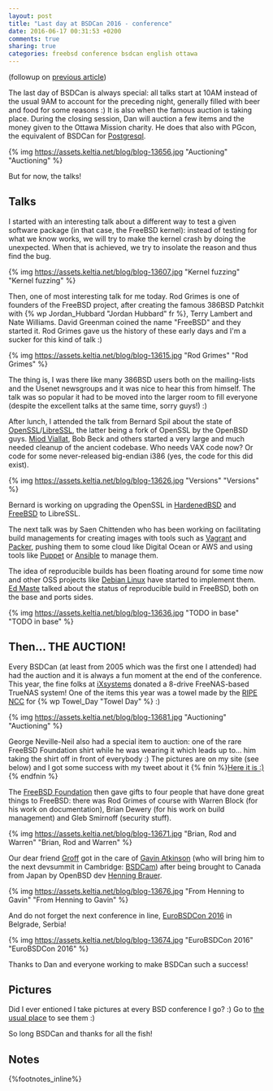 ```yaml
---
layout: post
title: "Last day at BSDCan 2016 - conference"
date: 2016-06-17 00:31:53 +0200
comments: true
sharing: true
categories: freebsd conference bsdcan english ottawa
---
```

(followup on [previous article](/2016/06/11/third-day-at-bsdcan-2016-conference/))

The last day of BSDCan is always special: all talks start at 10AM instead of the usual 9AM to account for the preceding night, generally filled with beer and food for some reasons :)  It is also when the famous auction is taking place.  During the closing session, Dan will auction a few items and the money given to the Ottawa Mission charity.  He does that also with PGcon, the equivalent of BSDCan for [Postgresql](https://www.postgresql.org/).

{% img https://assets.keltia.net/blog/blog-13656.jpg "Auctioning" "Auctioning" %}

But for now, the talks!
<!--more-->
Talks
-----
I started with an interesting talk about a different way to test a given software package (in that case, the FreeBSD kernel): instead of testing for what we know works, we will try to make the kernel crash by doing the unexpected.  When that is achieved, we try to insolate the reason and thus find the bug.

{% img https://assets.keltia.net/blog/blog-13607.jpg "Kernel fuzzing" "Kernel fuzzing" %}

Then, one of most interesting talk for me today.  Rod Grimes is one of founders of the FreeBSD project, after creating the famous 386BSD Patchkit with {% wp Jordan_Hubbard "Jordan Hubbard" fr %}, Terry Lambert and Nate Williams.  David Greenman coined the name "FreeBSD" and they started it.  Rod Grimes gave us the history of these early days and I'm a sucker for this kind of talk :)

{% img https://assets.keltia.net/blog/blog-13615.jpg "Rod Grimes" "Rod Grimes" %}

The thing is, I was there like many 386BSD users both on the mailing-lists and the Usenet newsgroups and it was nice to hear this from himself.  The talk was so popular it had to be moved into the larger room to fill everyone (despite the excellent talks at the same time, sorry guys!) :)

After lunch, I attended the talk from Bernard Spil about the state of [OpenSSL](https://www.openssl.org/)/[LibreSSL](https://www.libressl.org/), the latter being a fork of OpenSSL by the OpenBSD guys.  [Miod Viallat](https://twitter.com/MiodVallat), Bob Beck and others started a very large and much needed cleanup of the ancient codebase.  Who needs VAX code now?  Or code for some never-released big-endian i386 (yes, the code for this did exist).

{% img https://assets.keltia.net/blog/blog-13626.jpg "Versions" "Versions" %}

Bernard is working on upgrading the OpenSSL in [HardenedBSD](https://www.HardenedBSD.org/) and [FreeBSD](https://www.FreeBSD.org/) to LibreSSL.

The next talk was by Saen Chittenden who has been working on facilitating build managements for creating images with tools such as [Vagrant](https://www.vagrantup.com/) and [Packer](https://packer.io/), pushing them to some cloud like Digital Ocean or AWS and using tools like [Puppet](https://www.puppet.com/) or [Ansible](https://www.ansible.com/) to manage them.

The idea of reproducible builds has been floating around for some time now and other OSS projects like [Debian Linux](https://debian.org/) have started to implement them.  [Ed Maste](https://twitter.com/ed_maste) talked about the status of reproducible build in FreeBSD, both on the base and ports sides.  

{% img https://assets.keltia.net/blog/blog-13636.jpg "TODO in base" "TODO in base" %}

Then… THE AUCTION!
------------------

Every BSDCan (at least from 2005 which was the first one I attended) had had the auction and it is always a fun moment at the end of the conference.  This year, the fine folks at [iXsystems](https://www.ixsystems.com/) donated a 8-drive FreeNAS-based TrueNAS system!  One of the items this year was a towel made by the [RIPE NCC](https://www.ripe.net/) for {% wp Towel_Day "Towel Day" %} :)

{% img https://assets.keltia.net/blog/blog-13681.jpg "Auctioning" "Auctioning" %}

George Neville-Neil also had a special item to auction: one of the rare FreeBSD Foundation shirt while he was wearing it which leads up to… him taking the shirt off in front of everybody :)  The pictures are on my site (see below) and I got some success with my tweet about it {% fnin %}[Here it is :)](https://twitter.com/Keltounet/status/741763867471155201){% endfnin %}

The [FreeBSD Foundation](https://www.freebsdfoundation.org/) then gave gifts to four people that have done great things to FreeBSD: there was Rod Grimes of course with Warren Block (for his work on documentation), Brian Dewery (for his work on build management) and Gleb Smirnoff (security stuff).

{% img https://assets.keltia.net/blog/blog-13671.jpg "Brian, Rod and Warren" "Brian, Rod and Warren" %}

Our dear friend [Groff](https://twitter.com/GroffTheBSDGoat) got in the care of [Gavin Atkinson](https://twitter.com/gavinatkinson) (who will bring him to the next devsummit in Cambridge: [BSDCam]()) after being brought to Canada from Japan by OpenBSD dev [Henning Brauer](https://twitter.com/HenningBrauer).

{% img https://assets.keltia.net/blog/blog-13676.jpg "From Henning to Gavin" "From Henning to Gavin" %}

And do not forget the next conference in line, [EuroBSDCon 2016](https://www.eurobsdcon.org/) in Belgrade, Serbia!

{% img https://assets.keltia.net/blog/blog-13674.jpg "EuroBSDCon 2016" "EuroBSDCon 2016" %}

Thanks to Dan and everyone working to make BSDCan such a success!

Pictures
--------
Did I ever entioned I take pictures at every BSD conference I go? :)
Go to [the usual place](https://assets.keltia.net/photos/BSDCan-2016/) to see them :)

So long BSDCan and thanks for all the fish!

Notes
-----
{%footnotes_inline%}
